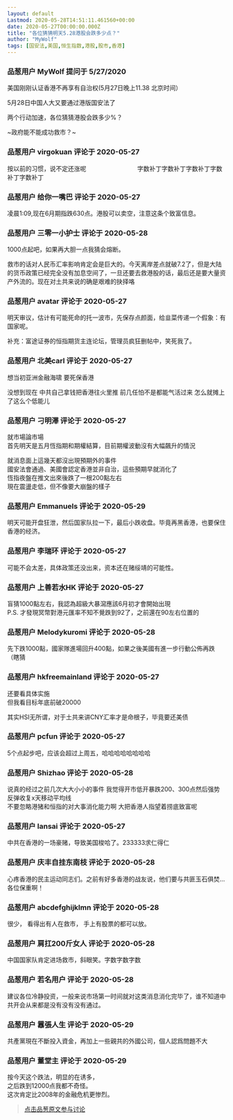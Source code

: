 ```yaml
---
layout: default
Lastmod: 2020-05-28T14:51:11.461560+00:00
date: 2020-05-27T00:00:00.000Z
title: "各位猜猜明天5.28港股会跌多少点？"
author: "MyWolf"
tags: [国安法,美国,恒生指数,港股,股市,香港]
---
```



### 品葱用户 **MyWolf** 提问于 5/27/2020
    
美国刚刚认证香港不再享有自治权(5月27日晚上11.38 北京时间）  
  
5月28日中国人大又要通过港版国安法了  
  
两个行动加速，各位猜猜港股会跌多少%？  
  
~政府能不能成功救市？~
    
                

### 品葱用户 **virgokuan** 评论于 2020-05-27
        
按以前的习惯，说不定还涨呢                              字数补丁字数补丁字数补丁字数补丁字数补丁
        
                

### 品葱用户 **给你一嘴巴** 评论于 2020-05-27
        
凌晨1:09,现在6月期指跌630点。港股可以卖空，注意这条个致富信息。
        
                

### 品葱用户 **三零一小护士** 评论于 2020-05-28
        
1000点起吧，如果再大胆一点我猜会熔断。  
  
救市的话对人民币汇率影响肯定会是巨大的。今天离岸差点就破7.2了，但是大陆的货币政策已经完全没有加息空间了，一旦还要去救港股的话，最后还是要大量资产外流的。现在对土共来说的确是艰难的抉择咯
        
                

### 品葱用户 **avatar** 评论于 2020-05-27
        
明天审议，估计有可能死命的托一波市，先保存点颜面，给韭菜传递一个假象：有国家呢。  
  
补充：富途证券的恒指期货主连论坛，管理员疯狂删帖中，笑死我了。
        
                

### 品葱用户 **北美carl** 评论于 2020-05-27
        
想当初亚洲金融海啸 要死保香港  
  
没想到现在 中共自己拿钱把香港往火里推 前几任怕不是都能气活过来 怎么就摊上了这么个低能儿
        
                

### 品葱用户 **刁明澤** 评论于 2020-05-27
        
就市場論市場  
首先明天是五月恆指期和期權結算，目前期權波動沒有大幅飆升的情況  
  
就消息面上這幾天都沒出現預期外的事件  
國安法會通過、美國會認定香港並非自治，這些預期早就消化了  
恆指夜盤在推文出來後跌了一根200點左右  
現在震盪走低，但不像要大崩盤的樣子
        
                

### 品葱用户 **Emmanuels** 评论于 2020-05-29
        
明天可能开盘狂泄，然后国家队拉一下，最后小跌收盘。毕竟再黑香港，也要保住香港的经济。
        
                

### 品葱用户 **李瑞环** 评论于 2020-05-27
        
可能不会太差，具体政策还没出来，资本还在赌绥靖的可能性。
        
                

### 品葱用户 **上善若水HK** 评论于 2020-05-27
        
盲猜1000點左右，我認為超級大暴瀉應該6月初才會開始出現  
P.S. 才發現冥幣對港元匯率不知不覺跌到92了，之前還在90左右位置的
        
                

### 品葱用户 **Melodykuromi** 评论于 2020-05-28
        
先下跌1000點，國家隊進場回升400點，如果之後美國有進一步行動公佈再跌（瞎猜
        
                

### 品葱用户 **hkfreemainland** 评论于 2020-05-27
        
还要看具体实施  
但我看目标年底前破20000  
  
其实HSI无所谓，对于土共来讲CNY汇率才是命根子，毕竟要还美债
        
                

### 品葱用户 **pcfun** 评论于 2020-05-27
        
5个点起步吧，应该会超过上周五，哈哈哈哈哈哈哈哈
        
                

### 品葱用户 **Shizhao** 评论于 2020-05-28
        
说真的经过之前几次大大小小的事件 我觉得开市低开暴跌200、300点然后强势反弹收复x天移动平均线  
不要忽略港猪和恒指的对大事消化能力啊 大把香港人指望着捞底致富呢
        
                

### 品葱用户 **lansai** 评论于 2020-05-27
        
中共在香港的一场豪赌，导致美国梭哈了。233333求仁得仁
        
                

### 品葱用户 **庆丰自挂东南枝** 评论于 2020-05-28
        
心疼香港的民主运动同志们。之前有好多香港的战友说，他们要与共匪玉石俱焚...各位保重啊！
        
                

### 品葱用户 **abcdefghijklmn** 评论于 2020-05-28
        
很少， 看得出有人在救市， 手上有股票的都可以放。
        
                

### 品葱用户 **肩扛200斤女人** 评论于 2020-05-28
        
中国国家队肯定进场救市，斜眼笑。字数字数字数
        
                

### 品葱用户 **若名用户** 评论于 2020-05-28
        
建议各位冷静投资，一般来说市场第一时间就对这类消息消化完毕了，谁不知道中共开会从来都是没有没有没有通过。
        
                

### 品葱用户 **囂張人生** 评论于 2020-05-29
        
共產黨現在不斷投入資金，再加上一些親共的外國公司，個人認爲問題不大
        
                

### 品葱用户 **董堂主** 评论于 2020-05-29
        
按今天这个跌法，明显的在诱多，  
之后跌到12000点我都不奇怪。  
这次肯定比2008年的金融危机更惨烈。
        
                





> [点击品葱原文参与讨论](https://pincong.rocks/question/26162)

